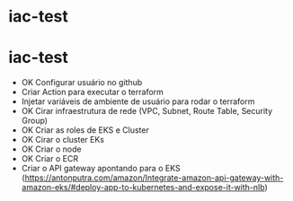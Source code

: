 # iac-test
# iac-test

- OK Configurar usuário no github
- Criar Action para executar o terraform
- Injetar variáveis de ambiente de usuário para rodar o terraform
- OK Cirar infraestrutura de rede (VPC, Subnet, Route Table, Security Group)
- OK Criar as roles de EKS e Cluster
- OK Cirar o cluster EKs
- OK Criar o node
- OK Criar o ECR
- Criar o API gateway apontando para o EKS (https://antonputra.com/amazon/Integrate-amazon-api-gateway-with-amazon-eks/#deploy-app-to-kubernetes-and-expose-it-with-nlb)